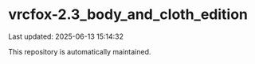 # vrcfox-2.3_body_and_cloth_edition

Last updated: 2025-06-13 15:14:32

This repository is automatically maintained.
